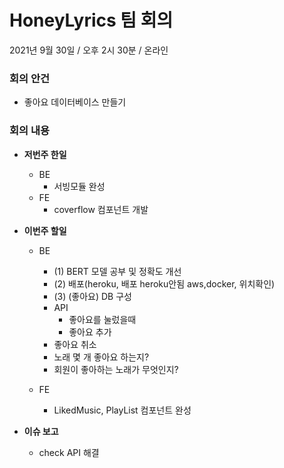 # HoneyLyrics 팀 회의
2021년 9월 30일 / 오후 2시 30분 / 온라인

### **회의 안건**
- 좋아요 데이터베이스 만들기


### **회의 내용**
- **저번주 한일**
  - BE
    -  서빙모듈 완성
  - FE
    - coverflow 컴포넌트 개발


- **이번주 할일**
  - BE
    - (1) BERT 모델 공부 및 정확도 개선
    - (2) 배포(heroku, 배포 heroku안됨 aws,docker, 위치확인)
    - (3) (좋아요) DB 구성
    - API
        - 좋아요를 눌렀을때
        - 좋아요 추가 
    - 좋아요 취소
    - 노래 몇 개 좋아요 하는지?
    - 회원이 좋아하는 노래가 무엇인지?

  - FE
    - LikedMusic, PlayList 컴포넌트 완성


- **이슈 보고**
  - check API 해결
